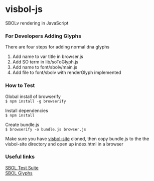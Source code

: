 # visbol-js
SBOLv rendering in JavaScript

### For Developers Adding Glyphs
There are four steps for adding normal dna glyphs
1) Add name to var title in browser.js
2) Add SO term in lib/soToGlyph.js
3) Add name to font/sbolv/main.js
4) Add file to font/sbolv with renderGlyph implemented

### How to Test
Global install of browserify     
`$ npm install -g browserify`     

Install dependencies     
`$ npm install`     

Create bundle.js     
`$ browserify -o bundle.js browser.js`    

Make sure you have [visbol-site](https://github.com/VisBOL/visbol-site) cloned, then copy bundle.js to the the visbol-site     directory and open up index.html in a browser    

### Useful links     
[SBOL Test Suite](https://github.com/synbiodex/sboltestsuite)      
[SBOL Glyphs](http://sbolstandard.org/visual/glyphs/)    
